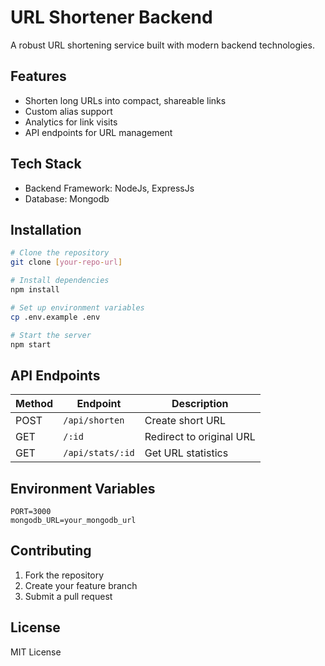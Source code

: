 # URL Shortener Backend

A robust URL shortening service built with modern backend technologies.

## Features

- Shorten long URLs into compact, shareable links
- Custom alias support
- Analytics for link visits
- API endpoints for URL management

## Tech Stack

- Backend Framework: NodeJs, ExpressJs
- Database: Mongodb

## Installation

```bash
# Clone the repository
git clone [your-repo-url]

# Install dependencies
npm install

# Set up environment variables
cp .env.example .env

# Start the server
npm start
```

## API Endpoints

| Method | Endpoint | Description |
|--------|----------|-------------|
| POST | `/api/shorten` | Create short URL |
| GET | `/:id` | Redirect to original URL |
| GET | `/api/stats/:id` | Get URL statistics |

## Environment Variables

```
PORT=3000
mongodb_URL=your_mongodb_url
```

## Contributing

1. Fork the repository
2. Create your feature branch
3. Submit a pull request

## License

MIT License
